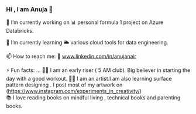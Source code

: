 ### Hi , I am Anuja 👋


🔭 I’m currently working on 
   📊 personal formula 1 project on Azure Databricks.                                 
   
🌱 I’m currently learning 
   🌥️ various cloud tools for data engineering.   

📫 How to reach me: 
  🔗 www.linkedin.com/in/anujanair
  
⚡ Fun facts: ...
  🏃‍♀️ I am an early riser ( 5 AM club). Big believer in starting the day with a good workout.
  👩‍🎨 I am an artist.I am also learning surface pattern designing . I post most of my artwork on 
     (https://www.instagram.com/experiments_in_creativity/)   <br />
  📚 I love reading books on mindful living , technical books and parenting books.<br />

 
